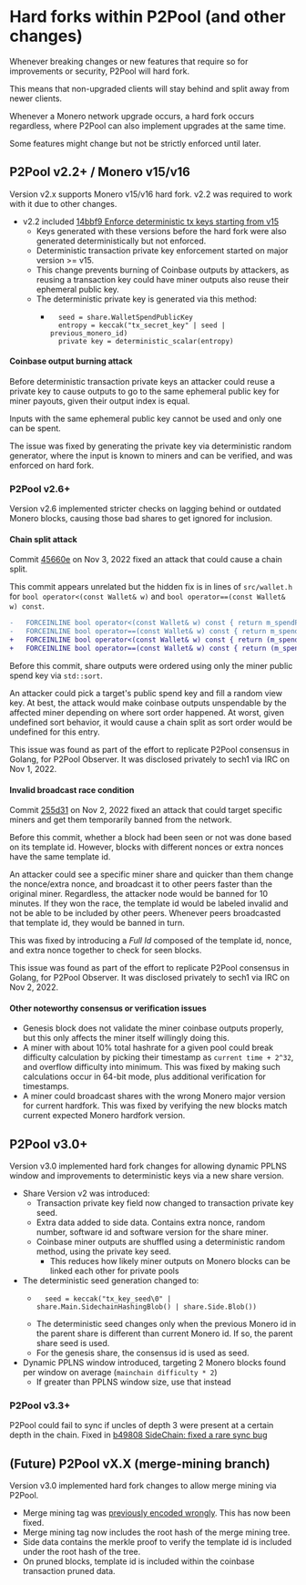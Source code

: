 # Hard forks within P2Pool (and other changes)

Whenever breaking changes or new features that require so for improvements or security, P2Pool will hard fork.

This means that non-upgraded clients will stay behind and split away from newer clients.

Whenever a Monero network upgrade occurs, a hard fork occurs regardless, where P2Pool can also implement upgrades at the same time.

Some features might change but not be strictly enforced until later.

## P2Pool v2.2+ / Monero v15/v16

Version v2.x supports Monero v15/v16 hard fork. v2.2 was required to work with it due to other changes. 

* v2.2 included [14bbf9 Enforce deterministic tx keys starting from v15](https://github.com/SChernykh/p2pool/commit/14bbf96feb50e962e6a89433eab74a78b331219f)
  * Keys generated with these versions before the hard fork were also generated deterministically but not enforced.
  * Deterministic transaction private key enforcement started on major version >= v15.
  * This change prevents burning of Coinbase outputs by attackers, as reusing a transaction key could have miner outputs also reuse their ephemeral public key.
  * The deterministic private key is generated via this method:
    * ```
        seed = share.WalletSpendPublicKey
        entropy = keccak("tx_secret_key" | seed | previous_monero_id)
        private key = deterministic_scalar(entropy)
      ```

#### Coinbase output burning attack
Before deterministic transaction private keys an attacker could reuse a private key to cause outputs to go to the same ephemeral public key for miner payouts, given their output index is equal.

Inputs with the same ephemeral public key cannot be used and only one can be spent.

The issue was fixed by generating the private key via deterministic random generator, where the input is known to miners and can be verified, and was enforced on hard fork.

### P2Pool v2.6+
Version v2.6 implemented stricter checks on lagging behind or outdated Monero blocks, causing those bad shares to get ignored for inclusion.


#### Chain split attack
Commit [45660e](https://github.com/SChernykh/p2pool/commit/45660e3d9612428eb7855f64f103b52088a214ed) on Nov 3, 2022 fixed an attack that could cause a chain split.

This commit appears unrelated but the hidden fix is in lines of `src/wallet.h` for `bool operator<(const Wallet& w)` and `bool operator==(const Wallet& w) const`.
```diff
-	FORCEINLINE bool operator<(const Wallet& w) const { return m_spendPublicKey < w.m_spendPublicKey; }
-	FORCEINLINE bool operator==(const Wallet& w) const { return m_spendPublicKey == w.m_spendPublicKey; }
+	FORCEINLINE bool operator<(const Wallet& w) const { return (m_spendPublicKey < w.m_spendPublicKey) || ((m_spendPublicKey == w.m_spendPublicKey) && (m_viewPublicKey < w.m_viewPublicKey)); }
+	FORCEINLINE bool operator==(const Wallet& w) const { return (m_spendPublicKey == w.m_spendPublicKey) && (m_viewPublicKey == w.m_viewPublicKey); }
```

Before this commit, share outputs were ordered using only the miner public spend key via `std::sort`.

An attacker could pick a target's public spend key and fill a random view key.
At best, the attack would make coinbase outputs unspendable by the affected miner depending on where sort order happened. 
At worst, given undefined sort behavior, it would cause a chain split as sort order would be undefined for this entry.

This issue was found as part of the effort to replicate P2Pool consensus in Golang, for P2Pool Observer. It was disclosed privately to sech1 via IRC on Nov 1, 2022. 

#### Invalid broadcast race condition
Commit [255d31](https://github.com/SChernykh/p2pool/commit/255d312ae0d03171dd31a2fab5fbb87e508c4024) on Nov 2, 2022 fixed an attack that could target specific miners and get them temporarily banned from the network.

Before this commit, whether a block had been seen or not was done based on its template id.
However, blocks with different nonces or extra nonces have the same template id.

An attacker could see a specific miner share and quicker than them change the nonce/extra nonce, and broadcast it to other peers faster than the original miner.
Regardless, the attacker node would be banned for 10 minutes. If they won the race, the template id would be labeled invalid and not be able to be included by other peers.
Whenever peers broadcasted that template id, they would be banned in turn.

This was fixed by introducing a _Full Id_ composed of the template id, nonce, and extra nonce together to check for seen blocks.

This issue was found as part of the effort to replicate P2Pool consensus in Golang, for P2Pool Observer. It was disclosed privately to sech1 via IRC on Nov 2, 2022.

#### Other noteworthy consensus or verification issues
* Genesis block does not validate the miner coinbase outputs properly, but this only affects the miner itself willingly doing this.
* A miner with about 10% total hashrate for a given pool could break difficulty calculation by picking their timestamp as `current time + 2^32`, and overflow difficulty into minimum. This was fixed by making such calculations occur in 64-bit mode, plus additional verification for timestamps.
* A miner could broadcast shares with the wrong Monero major version for current hardfork. This was fixed by verifying the new blocks match current expected Monero hardfork version.

## P2Pool v3.0+

Version v3.0 implemented hard fork changes for allowing dynamic PPLNS window and improvements to deterministic keys via a new share version.

* Share Version v2 was introduced:
  * Transaction private key field now changed to transaction private key seed.
  * Extra data added to side data. Contains extra nonce, random number, software id and software version for the share miner.
  * Coinbase miner outputs are shuffled using a deterministic random method, using the private key seed.
    * This reduces how likely miner outputs on Monero blocks can be linked each other for private pools
* The deterministic seed generation changed to:
  * ```
      seed = keccak("tx_key_seed\0" | share.Main.SidechainHashingBlob() | share.Side.Blob())
    ```
  * The deterministic seed changes only when the previous Monero id in the parent share is different than current Monero id. If so, the parent share seed is used.
  * For the genesis share, the consensus id is used as seed.
* Dynamic PPLNS window introduced, targeting 2 Monero blocks found per window on average (`mainchain difficulty * 2`)
  * If greater than PPLNS window size, use that instead

### P2Pool v3.3+

P2Pool could fail to sync if uncles of depth 3 were present at a certain depth in the chain. Fixed in [b49808 SideChain: fixed a rare sync bug](https://github.com/SChernykh/p2pool/commit/b4980843884d01fd1070710b2b7c08f5f6faca91)



## (Future) P2Pool vX.X (merge-mining branch)

Version v3.0 implemented hard fork changes to allow merge mining via P2Pool.

* Merge mining tag was [previously encoded wrongly](https://github.com/SChernykh/p2pool/issues/249). This has now been fixed.
* Merge mining tag now includes the root hash of the merge mining tree.
* Side data contains the merkle proof to verify the template id is included under the root hash of the tree.
* On pruned blocks, template id is included within the coinbase transaction pruned data.